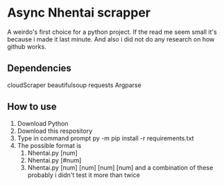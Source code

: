 # Async Nhentai scrapper

A weirdo's first choice for a python project. If the read me seem small it's because i made it last minute. And also i did not do any research on how github works.

## Dependencies

cloudScraper
beautifulsoup
requests
Argparse

## How to use

1. Download Python
2. Download this respository
3. Type in command prompt py -m pip install -r requirements.txt
4. The possible format is 
	1. Nhentai.py [num] 
	2. Nhentai.py [#num] 
	3. Nhentai.py [num] [num] [num] [num] and a combination of these probably i didn't test it more than twice
